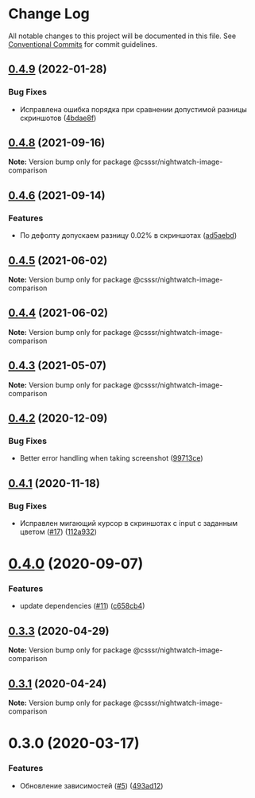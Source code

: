 # Change Log

All notable changes to this project will be documented in this file.
See [Conventional Commits](https://conventionalcommits.org) for commit guidelines.

## [0.4.9](https://github.com/CSSSR/e2e-tools/compare/@csssr/nightwatch-image-comparison@0.4.8...@csssr/nightwatch-image-comparison@0.4.9) (2022-01-28)


### Bug Fixes

* Исправлена ошибка порядка при сравнении допустимой разницы скриншотов ([4bdae8f](https://github.com/CSSSR/e2e-tools/commit/4bdae8f84f10f13d163ec5b1413d25e42a66afe3))





## [0.4.8](https://github.com/CSSSR/e2e-tools/compare/@csssr/nightwatch-image-comparison@0.4.6...@csssr/nightwatch-image-comparison@0.4.8) (2021-09-16)

**Note:** Version bump only for package @csssr/nightwatch-image-comparison





## [0.4.6](https://github.com/CSSSR/e2e-tools/compare/@csssr/nightwatch-image-comparison@0.4.5...@csssr/nightwatch-image-comparison@0.4.6) (2021-09-14)


### Features

* По дефолту допускаем разницу 0.02% в скриншотах ([ad5aebd](https://github.com/CSSSR/e2e-tools/commit/ad5aebd1d8a9a0290223d50f6ca8cb5a2856f4d5))





## [0.4.5](https://github.com/CSSSR/e2e-tools/compare/@csssr/nightwatch-image-comparison@0.4.3...@csssr/nightwatch-image-comparison@0.4.5) (2021-06-02)

**Note:** Version bump only for package @csssr/nightwatch-image-comparison





## [0.4.4](https://github.com/CSSSR/e2e-tools/compare/@csssr/nightwatch-image-comparison@0.4.3...@csssr/nightwatch-image-comparison@0.4.4) (2021-06-02)

**Note:** Version bump only for package @csssr/nightwatch-image-comparison





## [0.4.3](https://github.com/CSSSR/e2e-tools/compare/@csssr/nightwatch-image-comparison@0.4.2...@csssr/nightwatch-image-comparison@0.4.3) (2021-05-07)

**Note:** Version bump only for package @csssr/nightwatch-image-comparison





## [0.4.2](https://github.com/CSSSR/e2e-tools/compare/@csssr/nightwatch-image-comparison@0.4.1...@csssr/nightwatch-image-comparison@0.4.2) (2020-12-09)


### Bug Fixes

* Better error handling when taking screenshot ([99713ce](https://github.com/CSSSR/e2e-tools/commit/99713ce6354f04c0e1d05930c0a3aeef3f911cdb))





## [0.4.1](https://github.com/CSSSR/e2e-tools/compare/@csssr/nightwatch-image-comparison@0.4.0...@csssr/nightwatch-image-comparison@0.4.1) (2020-11-18)


### Bug Fixes

* Исправлен мигающий курсор в скриншотах с input с заданным цветом ([#17](https://github.com/CSSSR/e2e-tools/issues/17)) ([112a932](https://github.com/CSSSR/e2e-tools/commit/112a9328cb205548d133d63fc7be385c64ddbe3c))





# [0.4.0](https://github.com/CSSSR/e2e-tools/compare/@csssr/nightwatch-image-comparison@0.3.3...@csssr/nightwatch-image-comparison@0.4.0) (2020-09-07)


### Features

* update dependencies ([#11](https://github.com/CSSSR/e2e-tools/issues/11)) ([c658cb4](https://github.com/CSSSR/e2e-tools/commit/c658cb4c2b49e80c024f133e0491a4d9db1119b4))





## [0.3.3](https://github.com/CSSSR/e2e-tools/compare/@csssr/nightwatch-image-comparison@0.3.1...@csssr/nightwatch-image-comparison@0.3.3) (2020-04-29)

**Note:** Version bump only for package @csssr/nightwatch-image-comparison





## [0.3.1](https://github.com/CSSSR/e2e-tools/compare/@csssr/nightwatch-image-comparison@0.3.0...@csssr/nightwatch-image-comparison@0.3.1) (2020-04-24)

**Note:** Version bump only for package @csssr/nightwatch-image-comparison





# 0.3.0 (2020-03-17)


### Features

* Обновление зависимостей ([#5](https://github.com/Nitive/nightwatch-image-comparison/issues/5)) ([493ad12](https://github.com/Nitive/nightwatch-image-comparison/commit/493ad12fdf0346f44d98cb874257b30d6000c442))
